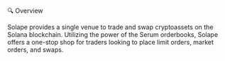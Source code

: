 🔍 Overview

Solape provides a single venue to trade and swap cryptoassets on the Solana blockchain.
Utilizing the power of the Serum orderbooks, Solape offers a one-stop shop for traders looking to place limit orders, market orders, and swaps.
